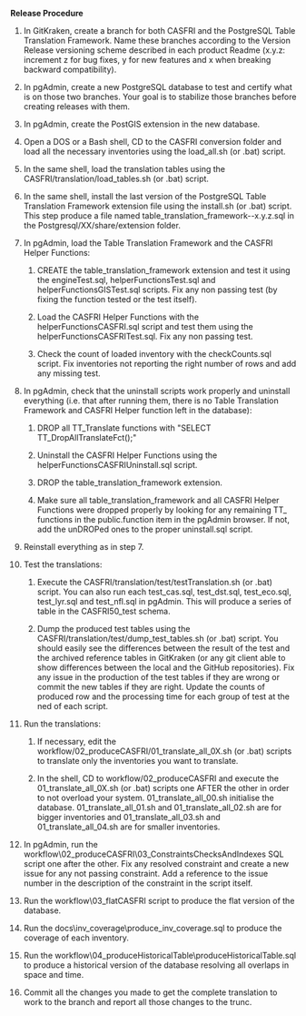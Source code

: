 **Release Procedure**

1. In GitKraken, create a branch for both CASFRI and the PostgreSQL Table Translation Framework. Name these branches according to the Version Release versioning scheme described in each product Readme (x.y.z: increment z for bug fixes, y for new features and x when breaking backward compatibility).

2. In pgAdmin, create a new PostgreSQL database to test and certify what is on those two branches. Your goal is to stabilize those branches before creating releases with them.

3. In pgAdmin, create the PostGIS extension in the new database.

4. Open a DOS or a Bash shell, CD to the CASFRI conversion folder and load all the necessary inventories using the load_all.sh (or .bat) script.

5. In the same shell, load the translation tables using the CASFRI/translation/load_tables.sh (or .bat) script.

6. In the same shell, install the last version of the PostgreSQL Table Translation Framework extension file using the install.sh (or .bat) script. This step produce a file named table_translation_framework--x.y.z.sql in the Postgresql/XX/share/extension folder.

7. In pgAdmin, load the Table Translation Framework and the CASFRI Helper Functions:

    1. CREATE the table_translation_framework extension and test it using the engineTest.sql, helperFunctionsTest.sql and helperFunctionsGISTest.sql scripts. Fix any non passing test (by fixing the function tested or the test itself).

    2. Load the CASFRI Helper Functions with the helperFunctionsCASFRI.sql script and test them using the helperFunctionsCASFRITest.sql. Fix any non passing test.

    3. Check the count of loaded inventory with the checkCounts.sql script. Fix inventories not reporting the right number of rows and add any missing test.

8. In pgAdmin, check that the uninstall scripts work properly and uninstall everything (i.e. that after running them, there is no Table Translation Framework and CASFRI Helper function left in the database):

    1. DROP all TT_Translate functions with "SELECT TT_DropAllTranslateFct();"

    2. Uninstall the CASFRI Helper Functions using the helperFunctionsCASFRIUninstall.sql script.

    3. DROP the table_translation_framework extension.

    4. Make sure all table_translation_framework and all CASFRI Helper Functions were dropped properly by looking for any remaining TT_ functions in the public.function item in the pgAdmin browser. If not, add the unDROPed ones to the proper uninstall.sql script.

9. Reinstall everything as in step 7.

10. Test the translations:

    1. Execute the CASFRI/translation/test/testTranslation.sh (or .bat) script. You can also run each test_cas.sql, test_dst.sql, test_eco.sql, test_lyr.sql and test_nfl.sql in pgAdmin. This will produce a series of table in the CASFRI50_test schema.

    2. Dump the produced test tables using the CASFRI/translation/test/dump_test_tables.sh (or .bat) script. You should easily see the differences between the result of the test and the archived reference tables in GitKraken (or any git client able to show differences between the local and the GitHub repositories). Fix any issue in the production of the test tables if they are wrong or commit the new tables if they are right. Update the counts of produced row and the processing time for each group of test at the ned of each script.

11. Run the translations:

    1. If necessary, edit the workflow/02_produceCASFRI/01_translate_all_0X.sh (or .bat) scripts to translate only the inventories you want to translate.

    2. In the shell, CD to workflow/02_produceCASFRI and execute the 01_translate_all_0X.sh (or .bat) scripts one AFTER the other in order to not overload your system. 01_translate_all_00.sh initialise the database. 01_translate_all_01.sh and 01_translate_all_02.sh are for bigger inventories and 01_translate_all_03.sh and 01_translate_all_04.sh are for smaller inventories.

12. In pgAdmin, run the workflow\02_produceCASFRI\03_ConstraintsChecksAndIndexes SQL script one after the other. Fix any resolved constraint and create a new issue for any not passing constraint. Add a reference to the issue number in the description of the constraint in the script itself.

13. Run the workflow\03_flatCASFRI script to produce the flat version of the database.

14. Run the docs\inv_coverage\produce_inv_coverage.sql to produce the coverage of each inventory.

15. Run the workflow\04_produceHistoricalTable\produceHistoricalTable.sql to produce a historical version of the database resolving all overlaps in space and time.

16. Commit all the changes you made to get the complete translation to work to the branch and report all those changes to the trunc.
